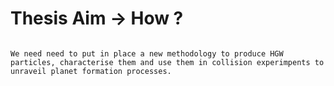 # Thesis Aim &rarr; How ?


```{admonition} In a nutshell

We need need to put in place a new methodology to produce HGW  particles, characterise them and use them in collision experimpents to unraveil planet formation processes.

```
